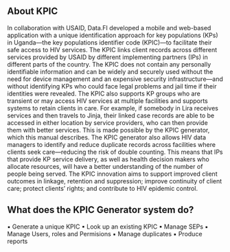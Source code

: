 

## About KPIC

In collaboration with USAID, Data.FI developed a mobile and web-based application with a unique
identification approach for key populations (KPs) in Uganda―the key populations identifier code
(KPIC)―to facilitate their safe access to HIV services. The KPIC links client records across different
services provided by USAID by different implementing partners (IPs) in different parts of the country.
The KPIC does not contain any personally identifiable information and can be widely and securely
used without the need for device management and an expensive security infrastructure—and without
identifying KPs who could face legal problems and jail time if their identities were revealed.
The KPIC also supports KP groups who are transient or may access HIV services at multiple facilities
and supports systems to retain clients in care. For example, if somebody in Lira receives services and
then travels to Jinja, their linked case records are able to be accessed in either location by service
providers, who can then provide them with better services. This is made possible by the KPIC
generator, which this manual describes.
The KPIC generator also allows HIV data managers to identify and reduce duplicate records across
facilities where clients seek care—reducing the risk of double counting. This means that IPs that
provide KP service delivery, as well as health decision makers who allocate resources, will have a
better understanding of the number of people being served. The KPIC innovation aims to support
improved client outcomes in linkage, retention and suppression; improve continuity of client care;
protect clients’ rights; and contribute to HIV epidemic control.

## What does the KPIC Generator system do?  
▪ Generate a unique KPIC
▪ Look up an existing KPIC
▪ Manage SEPs
▪ Manage Users, roles and Permisions
▪ Manage duplicates
▪ Produce reports


